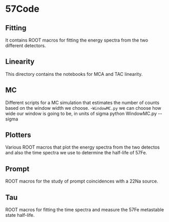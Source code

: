 # 57Code

## Fitting
It contains ROOT macros for fitting the energy spectra from the two different detectors.

## Linearity
This directory contains the notebooks for MCA and TAC linearity.

## MC
Different scripts for a MC simulation that estimates the number of counts based on the window width we choose.
-```WindowMC.py``` we can choose how wide our window is going to be, in units of sigma
		python WindowMC.py --sigma <width>

## Plotters
Various ROOT macros that plot the energy spectra from the two detectos and also the time spectra we use to determine the half-life of 57Fe.

## Prompt
ROOT macros for the study of prompt coincidences with a 22Na source.

## Tau
ROOT macros for fitting the time spectra and measure the 57Fe metastable state half-life.



